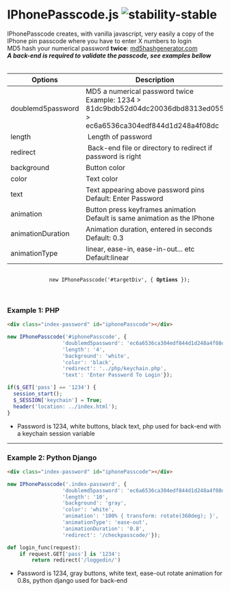 # IPhonePasscode.js ![stability-stable](https://img.shields.io/badge/stability-stable-green.svg)
IPhonePasscode creates, with vanilla javascript, very easily a copy of the IPhone pin passcode where you have to enter X numbers to login<br>
MD5 hash your numerical password **twice**: <a href="https://www.md5hashgenerator.com"> md5hashgenerator.com </a><br>
***A back-end is required to validate the passcode, see examples bellow***
<br><br>

| Options | Description |
| --- | --- |
| doublemd5password | MD5 a numerical password twice <br> Example: 1234 > 81dc9bdb52d04dc20036dbd8313ed055 > ec6a6536ca304edf844d1d248a4f08dc |
| length | Length of password |
| redirect | Back-end file or directory to redirect if password is right |
| background | Button color |
| color | Text color |
| text | Text appearing above password pins <br>Default: Enter Password |
| animation | Button press keyframes animation<br>Default is same animation as the IPhone |
| animationDuration | Animation duration, entered in seconds<br>Default: 0.3 |
| animationType | linear, ease-in, ease-in-out... etc<br>Default:linear |

<p align="center">
  <code> 
    new IPhonePasscode('#targetDiv', { <strong>Options</strong> }); 
  </code>
</center>
<br><br>

### Example 1: PHP
```html
<div class="index-password" id="iphonePasscode"></div>
```
```javascript
new IPhonePasscode('#iphonePasscode', {
                  'doublemd5password': 'ec6a6536ca304edf844d1d248a4f08dc',
                  'length': '4',
                  'background': 'white',
                  'color': 'black',
                  'redirect': '../php/keychain.php',
                  'text': 'Enter Password To Login'});
```
```php
if($_GET['pass'] == '1234') {
  session_start();
  $_SESSION['keychain'] = True;
  header('location: ../index.html');
}
```
- Password is 1234, white buttons, black text, php used for back-end with a keychain session variable
___

### Example 2: Python Django
```html
<div class="index-password" id="iphonePasscode"></div>
```
```javascript
new IPhonePasscode('.index-password', {
                  'doublemd5password': 'ec6a6536ca304edf844d1d248a4f08dc',
                  'length': '10',
                  'background': 'gray',
                  'color': 'white',
                  'animation': '100% { transform: rotate(360deg); }',
                  'animationType': 'ease-out',
                  'animationDuration': '0.8',
                  'redirect': '/checkpasscode/'});
```
```python
def login_func(request):
    if request.GET['pass'] is '1234':
        return redirect('/loggedin/')
```
- Password is 1234, gray buttons, white text, ease-out rotate animation for 0.8s, python django used for back-end
